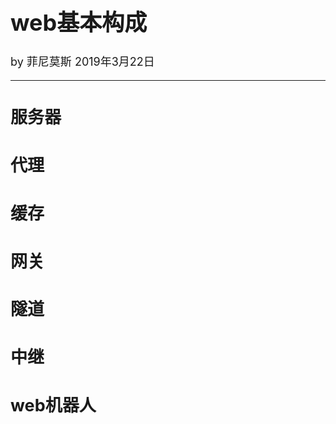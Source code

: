 <font size="4">

# web基本构成

by 菲尼莫斯 2019年3月22日

---

## 服务器

## 代理

## 缓存

## 网关

## 隧道

## 中继

## web机器人

</font>